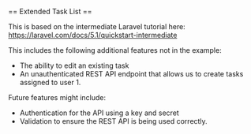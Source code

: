 == Extended Task List ==

This is based on the intermediate Laravel tutorial here: https://laravel.com/docs/5.1/quickstart-intermediate

This includes the following additional features not in the example:
- The ability to edit an existing task
- An unauthenticated REST API endpoint that allows us to create tasks assigned to user 1.

Future features might include:
- Authentication for the API using a key and secret
- Validation to ensure the REST API is being used correctly.
